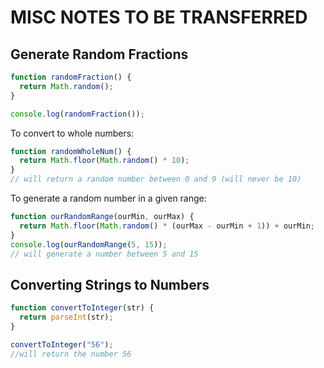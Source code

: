 # MISC NOTES TO BE TRANSFERRED

## Generate Random Fractions

```javascript
function randomFraction() {
  return Math.random();
}

console.log(randomFraction());
```

To convert to whole numbers:

```javascript
function randomWholeNum() {
  return Math.floor(Math.random() * 10);
}
// will return a random number between 0 and 9 (will never be 10)
```

To generate a random number in a given range:

```javascript
function ourRandomRange(ourMin, ourMax) {
  return Math.floor(Math.random() * (ourMax - ourMin + 1)) + ourMin;
}
console.log(ourRandomRange(5, 15));
// will generate a number between 5 and 15
```

## Converting Strings to Numbers

```javascript
function convertToInteger(str) {
  return parseInt(str);
}

convertToInteger("56");
//will return the number 56
```
